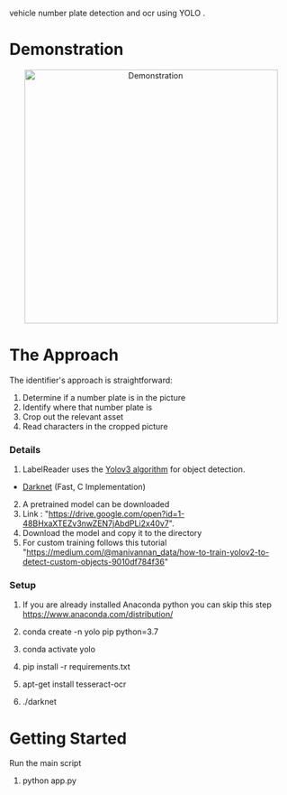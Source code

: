

 vehicle number plate detection and ocr using YOLO .

# Demonstration
<p align="center">
<img src="https://github.com/kishorkuttan/labelReader/blob/master/demo_new.gif" alt="Demonstration" height="450">
</p>

# The Approach

The identifier's approach is straightforward:

1. Determine if a number plate is in the picture
2. Identify where that number plate is
3. Crop out the relevant asset
4. Read characters in the cropped picture


### Details

1. LabelReader uses the [Yolov3 algorithm](https://pjreddie.com) for object detection. 
* [Darknet](https://github.com/AlexeyAB/darknet)  (Fast, C Implementation) 


2. A pretrained model can be downloaded
3. Link : "https://drive.google.com/open?id=1-48BHxaXTEZv3nwZEN7jAbdPLi2x40v7". 
4. Download the model and copy it to the directory
5. For custom training follows this tutorial "https://medium.com/@manivannan_data/how-to-train-yolov2-to-detect-custom-objects-9010df784f36"
### Setup
1. If you are already installed Anaconda python you can skip this step
https://www.anaconda.com/distribution/

2. conda create -n yolo pip python=3.7
3. conda activate yolo
4. pip install -r requirements.txt
5. apt-get install tesseract-ocr 
6. ./darknet




# Getting Started

Run the main script
1. python app.py




